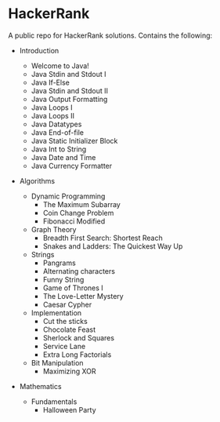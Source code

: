 # HackerRank
A public repo for HackerRank solutions.
Contains the following:

- Introduction
	* Welcome to Java!
	* Java Stdin and Stdout I
	* Java If-Else
	* Java Stdin and Stdout II
	* Java Output Formatting
	* Java Loops I
	* Java Loops II
	* Java Datatypes
	* Java End-of-file
	* Java Static Initializer Block
	* Java Int to String
	* Java Date and Time
	* Java Currency Formatter

- Algorithms
	* Dynamic Programming
		* The Maximum Subarray
		* Coin Change Problem
		* Fibonacci Modified
	* Graph Theory
		* Breadth First Search: Shortest Reach
		* Snakes and Ladders: The Quickest Way Up
	* Strings
		* Pangrams
		* Alternating characters
		* Funny String
		* Game of Thrones I
		* The Love-Letter Mystery
		* Caesar Cypher
	* Implementation
		* Cut the sticks
		* Chocolate Feast
		* Sherlock and Squares
		* Service Lane
		* Extra Long Factorials
	* Bit Manipulation
		* Maximizing XOR		
		

- Mathematics
	* Fundamentals
		* Halloween Party
	
	
